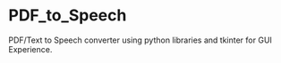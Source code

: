 # PDF_to_Speech
PDF/Text to Speech converter using python libraries and tkinter for GUI Experience. 
